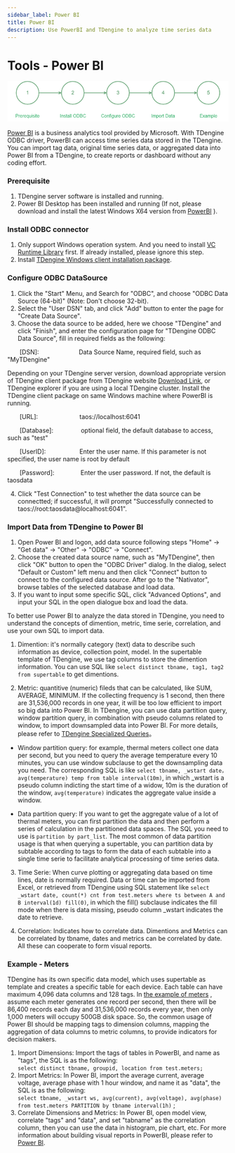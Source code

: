 ```yaml
---
sidebar_label: Power BI
title: Power BI
description: Use PowerBI and TDengine to analyze time series data
---
```


# Tools - Power BI

![Power BI use step](./powerbi-step-en.png)

[Power BI](https://powerbi.microsoft.com/) is a business analytics tool provided by Microsoft. With TDengine ODBC driver, PowerBI can access time series data stored in the TDengine. You can import tag data, original time series data, or aggregated data into Power BI from a TDengine, to create reports or dashboard without any coding effort.

### Prerequisite
1. TDengine server software is installed and running.
2. Power BI Desktop has been installed and running (If not, please download and install the latest Windows X64 version from [PowerBI](https://www.microsoft.com/zh-cn/download/details.aspx?id=58494) ).

### Install ODBC connector
1. Only support Windows operation system. And you need to install [VC Runtime Library](https://learn.microsoft.com/zh-cn/cpp/windows/latest-supported-vc-redist?view=msvc-170) first. If already installed, please ignore this step.
2. Install [TDengine Windows client installation package](../04-get-started/03-package.md).

### Configure ODBC DataSource
1. Click the "Start" Menu, and Search for "ODBC", and choose "ODBC Data Source (64-bit)" (Note: Don't choose 32-bit).
2. Select the "User DSN" tab, and click "Add" button to enter the page for "Create Data Source".
3. Choose the data source to be added, here we choose "TDengine" and click "Finish", and enter the configuration page for "TDengine ODBC Data Source", fill in required fields as the following:

&emsp;&emsp;[DSN]:&emsp;&emsp;&emsp;&emsp;&emsp;&emsp;&ensp;Data Source Name, required field, such as "MyTDengine"

Depending on your TDengine server version, download appropriate version of TDengine client package from TDengine website [Download Link](https://docs.tdengine.com/get-started/package/), or TDengine explorer if you are using a local TDengine cluster. Install the TDengine client package on same Windows machine where PowerBI is running.


&emsp;&emsp;[URL]:&emsp;&emsp;&emsp;&emsp;&emsp;&emsp;&ensp;&nbsp;taos://localhost:6041

&emsp;&emsp;[Database]:&emsp;&emsp;&emsp;&emsp;&ensp;optional field, the default database to access, such as "test"

&emsp;&emsp;[UserID]:&emsp;&emsp;&emsp;&emsp;&emsp;&ensp;Enter the user name. If this parameter is not specified, the user name is root by default

&emsp;&emsp;[Password]:&emsp;&emsp;&emsp;&emsp;&nbsp;Enter the user password. If not, the default is taosdata

4. Click "Test Connection" to test whether the data source can be connectted; if successful, it will prompt "Successfully connected to taos://root:taosdata@localhost:6041".

### Import Data from TDengine to Power BI
1. Open Power BI and logon, add data source following steps "Home" -> "Get data" -> "Other" -> "ODBC" -> "Connect".
2. Choose the created data source name, such as "MyTDengine", then click "OK" button to open the "ODBC Driver" dialog. In the dialog, select "Default or Custom" left menu and then click "Connect" button to connect to the configured data source. After go to the "Nativator", browse tables of the selected database and load data.
3. If you want to input some specific SQL, click "Advanced Options", and input your SQL in the open dialogue box and load the data.


To better use Power BI to analyze the data stored in TDengine, you need to understand the concepts of dimention, metric, time serie, correlation, and use your own SQL to import data. 

1. Dimention: it's normally category (text) data to describe such information as device, collection point, model. In the supertable template of TDengine, we use tag columns to store the dimention information. You can use SQL like `select distinct tbname, tag1, tag2 from supertable` to get dimentions. 

2. Metric: quantitive (numeric) fileds that can be calculated, like SUM, AVERAGE, MINIMUM. If the collecting frequency is 1 second, then there are 31,536,000 records in one year, it will be too low efficient to import so big data into Power BI. In TDengine, you can use data partition query, window partition query, in combination with pseudo columns related to window, to import downsampled data into Power BI. For more details, please refer to [TDengine Specialized Queries](../../reference/taos-sql/distinguished/)。

  - Window partition query: for example, thermal meters collect one data per second, but you need to query the average temperature every 10 minutes, you can use window subclause to get the downsampling data you need. The corresponding SQL is like `select tbname, _wstart date，avg(temperature) temp from table interval(10m)`, in which _wstart is a pseudo column indicting the start time of a widow, 10m is the duration of the window, `avg(temperature)` indicates the aggregate value inside a window. 

  - Data partition query: If you want to get the aggregate value of a lot of thermal meters, you can first partition the data and then perform a series of calculation in the partitioned data spaces. The SQL you need to use is `partition by part_list`. The most common of data partition usage is that when querying a supertable, you can partition data by subtable according to tags to form the data of each subtable into a single time serie to facilitate analytical processing of time series data.

3. Time Serie: When curve plotting or aggregating data based on time lines, date is normally required. Data or time can be imported from Excel, or retrieved from TDengine using SQL statement like `select _wstart date, count(*) cnt from test.meters where ts between A and B interval(1d) fill(0)`, in which the fill() subclause indicates the fill mode when there is data missing, pseudo column _wstart indicates the date to retrieve. 

4. Correlation: Indicates how to correlate data. Dimentions and Metrics can be correlated by tbname, dates and metrics can be correlated by date. All these can cooperate to form visual reports.

### Example - Meters
TDengine has its own specific data model, which uses supertable as template and creates a specific table for each device. Each table can have maximum 4,096 data columns and 128 tags. In [the example of meters](../02-concept.md) , assume each meter generates one record per second, then there will be 86,400 records each day and 31,536,000 records every year, then only 1,000 meters will occupy 500GB disk space. So, the common usage of Power BI should be mapping tags to dimension columns, mapping the aggregation of data columns to metric columns, to provide indicators for decision makers.
1. Import Dimensions: Import the tags of tables in PowerBI, and name as "tags", the SQL is as the following:  
`select distinct tbname, groupid, location from test.meters;`
2. Import Metrics: In Power BI, import the average current, average voltage, average phase with 1 hour window, and name it as "data", the SQL is as the following:  
`select tbname, _wstart ws, avg(current), avg(voltage), avg(phase) from test.meters PARTITION by tbname interval(1h)` ;
3. Correlate Dimensions and Metrics: In Power BI, open model view, correlate "tags" and "data", and set "tabname" as the correlation column, then you can use the data in histogram, pie chart, etc. For more information about building visual reports in PowerBI, please refer to [Power BI](https://learn.microsoft.com/zh-cn/power-bi/).